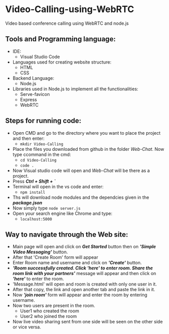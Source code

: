 # Video-Calling-using-WebRTC
Video based conference calling using WebRTC and node.js

## Tools and Programming language:
- IDE:
  - Visual Studio Code
- Languages used for creating website structure:
  - HTML
  -	CSS
- Backend Language:
  -	Node.js
- Libraries used in Node.js to implement all the functionalities:
  - Serve-favicon
  -	Express
  -	WebRTC

## Steps for running code:
- Open CMD and go to the directory where you want to place the project and then enter:
  - `mkdir Video-Calling`
- Place the files you downloaded from github in the folder _Web-Chat_. Now type ccommand in the cmd:
  - `cd Video-Calling`
  - `code .`
- Now Visual studio code will open and _Web-Chat_ will be there as a project.
- Press **_Ctrl + Shift + `_**
- Terminal will open in the vs code and enter:
  - `npm install`
- Ths will download node modules and the dependcies given in the _**package.json**_
- Now simply type `node server.js`
- Open your search engine like Chrome and type:
  - `localhost:5000`
## Way to navigate through the Web site:
- Main page will open and click on _**Get Started**_ button then on _**'Simple Video  Messaging'**_ button.
- After that 'Create Room' form will appear
- Enter Room name and username and click on _**'Create'**_ button. 
- _**'Room successfully created. Click 'here' to enter room. Share the room link with your partners'**_ message will appear and then click on _**'here'**_ to enter the room.
- 'Message.html' will open and room is created with only one user in it.
- After that copy, the link and open another tab and paste the link in it.
- Now _**'join room'**_ form will appear and enter the room by entering username.
- Now two users are present in the room. 
  -	User1 who created the room
  -	User2 who joined the room
- Now live video sharing sent from one side will be seen on the other side or vice versa. 
